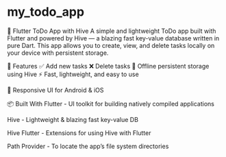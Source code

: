 # my_todo_app

📝 Flutter ToDo App with Hive
A simple and lightweight ToDo app built with Flutter and powered by Hive — a blazing fast key-value database written in pure Dart. This app allows you to create, view, and delete tasks locally on your device with persistent storage.

🚀 Features
✅ Add new tasks
❌ Delete tasks
💾 Offline persistent storage using Hive
⚡ Fast, lightweight, and easy to use

📱 Responsive UI for Android & iOS

📦 Built With
Flutter - UI toolkit for building natively compiled applications

Hive - Lightweight & blazing fast key-value DB

Hive Flutter - Extensions for using Hive with Flutter

Path Provider - To locate the app’s file system directories

